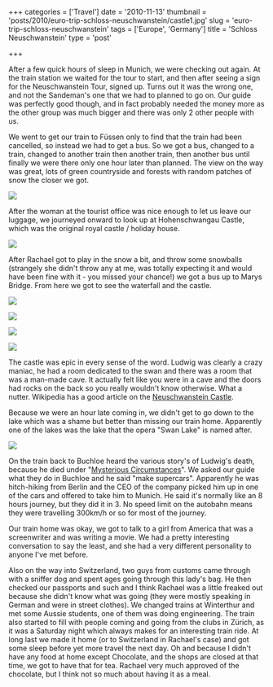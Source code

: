 +++
categories = ['Travel']
date = '2010-11-13'
thumbnail = 'posts/2010/euro-trip-schloss-neuschwanstein/castle1.jpg'
slug = 'euro-trip-schloss-neuschwanstein'
tags = ['Europe', 'Germany']
title = 'Schloss Neuschwanstein'
type = 'post'

+++

After a few quick hours of sleep in Munich, we were checking out again. At the train station we waited for the tour to start, and then after seeing a sign for the Neuschwanstein Tour, signed up. Turns out it was the wrong one, and not the Sandeman's one that we had to planned to go on. Our guide was perfectly good though, and in fact probably needed the money more as the other group was much bigger and there was only 2 other people with us.

We went to get our train to Füssen only to find that the train had been cancelled, so instead we had to get a bus. So we got a bus, changed to a train, changed to another train then another train, then another bus until finally we were there only one hour later than planned. The view on the way was great, lots of green countryside and forests with random patches of snow the closer we got.

![](train.jpg)

After the woman at the tourist office was nice enough to let us leave our luggage, we journeyed onward to look up at Hohenschwangau Castle, which was the original royal castle / holiday house.

![](hohenschwangau.jpg)

After Rachael got to play in the snow a bit, and throw some snowballs (strangely she didn't throw any at me, was totally expecting it and would have been fine with it - you missed your chance!) we got a bus up to Marys Bridge. From here we got to see the waterfall and the castle.

![](waterfall.jpg)

![](castle1.jpg)

![](castle2.jpg)

![](castle3.jpg)

The castle was epic in every sense of the word. Ludwig was clearly a crazy maniac, he had a room dedicated to the swan and there was a room that was a man-made cave. It actually felt like you were in a cave and the doors had rocks on the back so you really wouldn't know otherwise. What a nutter. Wikipedia has a good article on the [Neuschwanstein Castle](http://en.wikipedia.org/wiki/Neuschwanstein_Castle).

Because we were an hour late coming in, we didn't get to go down to the lake which was a shame but better than missing our train home. Apparently one of the lakes was the lake that the opera "Swan Lake" is named after.

![](lake.jpg)

On the train back to Buchloe heard the various story's of Ludwig's death, because he died under "[Mysterious Circumstances](http://en.wikipedia.org/wiki/Ludwig_II_of_Bavaria#Mysterious_death)". We asked our guide what they do in Buchloe and he said "make supercars". Apparently he was hitch-hiking from Berlin and the CEO of the company picked him up in one of the cars and offered to take him to Munich. He said it's normally like an 8 hours journey, but they did it in 3. No speed limit on the autobahn means they were travelling 300km/h or so for most of the journey.

Our train home was okay, we got to talk to a girl from America that was a screenwriter and was writing a movie. We had a pretty interesting conversation to say the least, and she had a very different personality to anyone I've met before.

Also on the way into Switzerland, two guys from customs came through with a sniffer dog and spent ages going through this lady's bag. He then checked our passports and such and I think Rachael was a little freaked out because she didn't know what was going (they were mostly speaking in German and were in street clothes). We changed trains at Winterthur and met some Aussie students, one of them was doing engineering. The train also started to fill with people coming and going from the clubs in Zürich, as it was a Saturday night which always makes for an interesting train ride. At long last we made it home (or to Switzerland in Rachael's case) and got some sleep before yet more travel the next day. Oh and because I didn't have any food at home except Chocolate, and the shops are closed at that time, we got to have that for tea. Rachael very much approved of the chocolate, but I think not so much about having it as a meal.